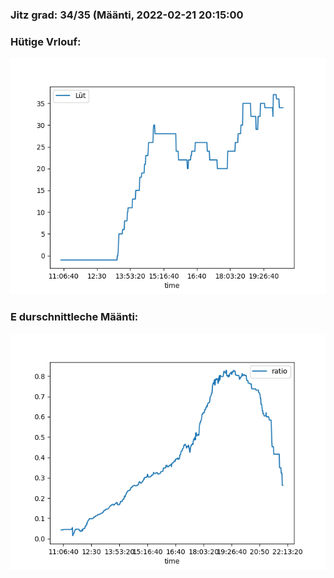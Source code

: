 ### Jitz grad: 34/35 (Määnti, 2022-02-21 20:15:00

### Hütige Vrlouf:
![Graph](Today.png)

### E durschnittleche Määnti:
![Graph](Määnti.png)